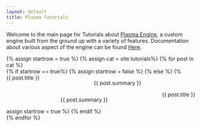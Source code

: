 ```yaml
---
layout: default
title: Plasma Tutorials
---
```


Welcome to the main page for Tutorials about [Plasma Engine](https://github.com/PlasmaEngine/PlasmaEngine), a custom engine built from the ground up with a variety of features. 
Documentation about various aspect of the engine can be found [Here](https://github.com/PlasmaEngine/PlasmaDocs).

<div class="grid">
  {% assign startrow = true %}
  {% assign cat = site.tutorials%}
  {% for post in cat %}
    <div class="grid-item">
		{% if startrow == true%}
			<div style = "width: 100%; float:left;">
				<a href="{{ post.path | prepend:post.baseurl }}" title = "{{ post.title }}">
					<div style = "float:left; background-image:url({{ post.post_image }});">{{ post.title }}</div>
				</a>
				<div style = "width: -webkit-fill-available;">
					<p style = "text-align: center; line-height: normal;">
						{{ post.summary }}
					</p>
				</div>
			</div>
			{% assign startrow = false %}
		{% else %}
			<div style = "width: 100%; float:right;" >
				<a href="{{ post.url }}" title = "{{ post.title }}">
					<div style = "float:right; background-image:url({{ post.post_image }});">{{ post.title }}</div>
				</a>
				<div style = "width: -webkit-fill-available;" >
					<p style = "text-align: center; line-height: normal;">
						{{ post.summary }}
					</p>
				</div>
			</div>
			{% assign startrow = true %}
		{% endif %}
    </div>
  {% endfor %}
</div>